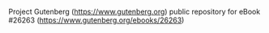 Project Gutenberg (https://www.gutenberg.org) public repository for eBook #26263 (https://www.gutenberg.org/ebooks/26263)
